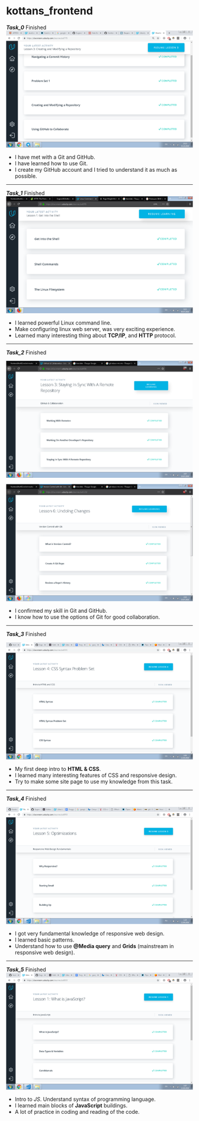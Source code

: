 # kottans_frontend
  
  ***Task_0***   Finished   
  ![Git and GitHub](https://github.com/Eugene50/kottans_frontend/blob/master/task_00/Git%20and%20GitHub.png)
 
* I have met with a Git and GitHub.
* I have learned how to use Git.
* I create my GitHub account and I tried to understand it as much as possible.
---
 ***Task_1***                                  Finished
 ![Linux, Command Line, HTTP Tools](https://github.com/Eugene50/kottans_frontend/blob/master/task_01/course_1.png)

* I learned powerful Linux command line.
* Make configuring linux web server, was very exciting experience.
* Learned many interesting thing about **TCP/IP**, and **HTTP** protocol.
---
***Task_2***                                Finished
 
 ![GitHub and Collaboration](https://github.com/Eugene50/kottans_frontend/blob/master/task_02/GitHub%20%26%20Collaboration.png)

![What is Version Control](https://github.com/Eugene50/kottans_frontend/blob/master/task_02/What%20is%20Version%20Control.png)

* I confirmed my skill in Git and GitHub.
* I know how to use the options of Git for good collaboration.

---

***Task_3***                                  Finished

![Intro_to_HTML_and_CSS](https://github.com/Eugene50/kottans_frontend/blob/master/task_03/Intro_to_HTML_and_CSS.png)

* My first deep intro to **HTML & CSS**.
* I learned many interesting features of CSS and responsive design.
* Try to make some site page to use my knowledge from this task.
---

***Task_4***                                  Finished

![Responsive_Web_Design_Fundamentals](https://github.com/Eugene50/kottans_frontend/blob/master/task_04/Responsive_Web_Design_Fundamentals.png)

* I got very fundamental knowledge of responsive web design.
* I learned basic patterns.
* Understand how to use __@Media query__ and __Grids__ (mainstream in responsive web design).
---
***Task_5***                                  Finished 
![Intro_to_JavaScript](https://github.com/Eugene50/kottans_frontend/blob/master/task_05/Intro_to_JavaScript.png)

* Intro to *JS*. Understand syntax of programming language.
* I learned main blocks of __JavaScript__ buildings.
* A lot of practice in coding and reading of the code. 








